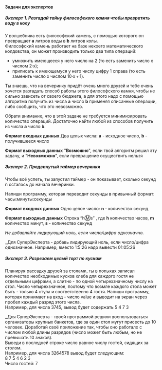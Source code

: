 #### Задачи для экспертов

##### Эксперт 1. Разгадай тайну философского камня чтобы превратить воду в колу<br>

У волшебника есть философский камень, с помощью которого он превращает **a** литров воды в **b** литров колы.<br>
Философский камень работает на базе некоего математического колдовства, он может производить только два типа операций:<br>

- умножить имеющееся у него число на 2 (то есть заменить число x числом 2·x); <br>
- приписать к имеющемуся у него числу цифру 1 справа (то есть заменить число x числом 10·x + 1).<br>

Ты знаешь, что на вечеринку придёт очень много друзей и тебе очень хочется разгадать способ работы этого философского камня, чтобы не сильно зависеть от своего бюджета, а для этого надо с помощью алгоритма получить из числа **a** число **b** применяя описанные операции, либо сообщить, что это невозможно.<br>

Обрати внимание, что в этой задаче не требуется минимизировать количество операций. Достаточно найти любой из способов получить из числа **a** число **b**.<br>

**Формат входных данных**
Два целых числа: **a** - исходное число, **b** - получившееся число<br>

**Формат выходных данных**
"**Возможно**", если твой алгоритм решил эту задачу, и "**Невозможно**", если превращение  осуществить нельзя<br>

##### Эксперт 2. Продвинутый таймер вечеринки <br>

Чтобы всё успеть, ты запустил таймер - он показывает, сколько секунд n осталось до начала вечеринки.<br>

Напиши программу, которая  переводит секунды в привычный формат: часы:минуты:секунды<br>

**Формат входных данных**
Одно целое число: **n** - количество секунд

**Формат выходных данных**
Строка “h:m:s” , где **h** количество часов,  **m** количество минут, **s** - количество секунд

_Не добавляйте лидирующий ноль, если число/цифра однозначно._

_Для СуперЭксперта - добавь лидирующий ноль, если число/цифра однозначное. Например, вместо 1:5:26 надо вывести 01:05:26

##### Эксперт 3. Разрезаем целый торт по кускам <br>
Планируя рассадку друзей за столами, ты в попыхах записал количество необходимых кусков хлеба для каждого гостя не отдельными цифрами, а слитно - по одной четырехзначному числу на стол. Число четырехзначное, поотому что возмле каждого стола может быть - только 4 стула и соответственно 4 гостя.
Напиши программу, которая принимает на вход - число value и выводит на экран через пробел каждый разряд этого числа.
<br>Например, для числа 3745, вывод будет содержать 5 4 7 3 

_Для СуперЭксперта - твоей программой решили воспользоваться организаторы крупных банкетов, где за один стол мугут присесть до 10 человек. Доработай своё приложение так, чтобы оно работало с числом любой длины разрядов (число может быть любым, но не превышать 10 знаков).<br>
Выведи в последней строке число равное числу гостей, сидящих за столом.<br> 
Например, для числа 3264578 вывод будет следующим:<br>
8 7 5 4 6 2 3 <br>
Число гостей: 7 <br>

